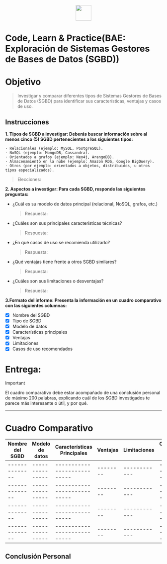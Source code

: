   <div id="header" align="center"> 
  <img decoding="async" src="https://github.com/user-attachments/assets/922b1b9a-da6d-4c54-a66e-fbb6dc1eb322" width="50px"/> 
  </div>

# Code, Learn & Practice(BAE: Exploración de Sistemas Gestores de Bases de Datos (SGBD))

# Objetivo
> Investigar y comparar diferentes tipos de Sistemas Gestores de Bases de Datos (SGBD) para identificar sus características, ventajas y casos de uso.


## Instrucciones
 **1. Tipos de SGBD a investigar: Deberás buscar información sobre al menos cinco (5) SGBD pertenecientes a los siguientes tipos:** 
 
    · Relacionales (ejemplo: MySQL, PostgreSQL).
    · NoSQL (ejemplo: MongoDB, Cassandra).
    · Orientados a grafos (ejemplo: Neo4j, ArangoDB).
    · Almacenamiento en la nube (ejemplo: Amazon RDS, Google BigQuery).
    · Otros (por ejemplo: orientados a objetos, distribuidos, u otros tipos especializados).

   > Elecciones:

**2. Aspectos a investigar: Para cada SGBD, responde las siguientes preguntas:**
 - ¿Cuál es su modelo de datos principal (relacional, NoSQL, grafos, etc.)
     > Respuesta: 
 - ¿Cuáles son sus principales características técnicas?
     > Respuesta: 
 - ¿En qué casos de uso se recomienda utilizarlo?
     > Respuesta: 
 - ¿Qué ventajas tiene frente a otros SGBD similares?
     > Respuesta: 
 - ¿Cuáles son sus limitaciones o desventajas?
     > Respuesta: 

**3.Formato del informe: Presenta la información en un cuadro comparativo con las siguientes columnas:**
- [x]  Nombre del SGBD
- [x] Tipo de SGBD  
- [x]  Modelo de datos  
- [x] Características principales  
- [x] Ventajas  
- [x] Limitaciones  
- [x] Casos de uso recomendados  

# Entrega:
> [!IMPORTANT]
> El cuadro comparativo debe estar acompañado de una conclusión personal de máximo 200 palabras, explicando cuál de los SGBD investigados te parece más interesante o útil, y por qué.

---  

# Cuadro Comparativo  

|Nombre del SGBD | Modelo de datos | Características Principales | Ventajas | Limitaciones | Casos de uso |  
| -------------- | --------------- | --------------------------- | -------- | ------------ | ------------ | 
| -------------- | --------------- | --------------------------- | -------- | ------------ | ------------ | 
| -------------- | --------------- | --------------------------- | -------- | ------------ | ------------ | 
| -------------- | --------------- | --------------------------- | -------- | ------------ | ------------ | 
| -------------- | --------------- | --------------------------- | -------- | ------------ | ------------ | 


## Conclusión Personal
 
